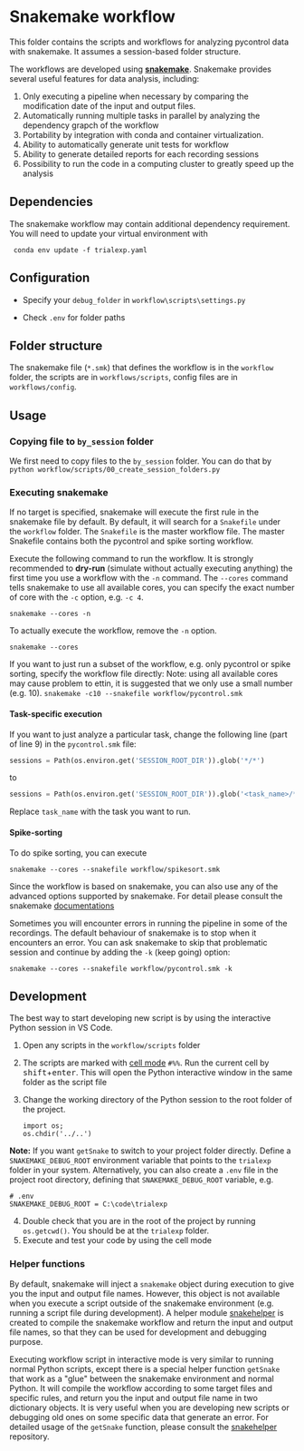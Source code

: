 # Snakemake workflow
This folder contains the scripts and workflows for analyzing pycontrol data with snakemake. It assumes a session-based folder structure.

The workflows are developed using [**snakemake**](https://snakemake.github.io/). Snakemake provides several useful features for data analysis, including:
1. Only executing a pipeline when necessary by comparing the modification date of the input and output files. 
2. Automatically running multiple tasks in parallel by analyzing the dependency grapch of the workflow
3. Portability by integration with conda and container virtualization.
4. Ability to automatically generate unit tests for workflow
5. Ability to generate detailed reports for each recording sessions
6. Possibility to run the code in a computing cluster to greatly speed up the analysis


## Dependencies
The snakemake workflow may contain additional dependency requirement. You will need to update your virtual environment with 

` conda env update -f trialexp.yaml`

## Configuration

- Specify your `debug_folder` in `workflow\scripts\settings.py`

- Check `.env` for folder paths

## Folder structure
The snakemake file (`*.smk`) that defines the workflow is in the `workflow` folder, the scripts are in `workflows/scripts`, config files are in `workflows/config`.

## Usage

### Copying file to `by_session` folder
We first need to copy files to the `by_session` folder. You can do that by
`python workflow/scripts/00_create_session_folders.py`

### Executing snakemake
If no target is specified, snakemake will execute the first rule in the snakemake file by default. By default, it will search for a `Snakefile` under the `workflow` folder. The `Snakefile` is the master workflow file. The master Snakefile contains both the pycontrol and spike sorting workflow.

Execute the following command to run the workflow. It is strongly recommended to **dry-run** (simulate without actually executing anything) the first time you use a workflow with the `-n` command. The `--cores` command tells snakemake to use all available cores, you can specify the exact number of core with the `-c` option, e.g. `-c 4`.

`snakemake --cores -n`

To actually execute the workflow, remove the `-n` option.

`snakemake --cores`

If you want to just run a subset of the workflow, e.g. only pycontrol or spike sorting, specify the workflow file directly:
Note: using all available cores may cause problem to ettin, it is suggested that we only use a small number (e.g. 10). 
`snakemake -c10 --snakefile workflow/pycontrol.smk` 



#### Task-specific execution

If you want to just analyze a particular task, change the following line (part of line 9) in the `pycontrol.smk` file:

```python
sessions = Path(os.environ.get('SESSION_ROOT_DIR')).glob('*/*')
```

to 

```python
sessions = Path(os.environ.get('SESSION_ROOT_DIR')).glob('<task_name>/*')
```

Replace `task_name` with the task you want to run.



#### Spike-sorting

To do spike sorting, you can execute

`snakemake --cores --snakefile workflow/spikesort.smk` 

Since the workflow is based on snakemake, you can also use any of the advanced options supported by snakemake. For detail please consult the snakemake [documentations](https://snakemake.readthedocs.io/en/stable/executing/cli.html)

Sometimes you will encounter errors in running the pipeline in some of the recordings. The default behaviour of snakemake is to stop when it encounters an error. You can ask snakemake to skip that problematic session and continue by adding the `-k` (keep going) option:

`snakemake --cores --snakefile workflow/pycontrol.smk -k` 



## Development
The best way to start developing new script is by using the interactive Python session in VS Code. 
1. Open any scripts in the `workflow/scripts` folder
2. The scripts are marked with [cell mode](https://code.visualstudio.com/docs/python/jupyter-support-py) `#%%`. Run the current cell by <kbd>shift</kbd>+<kbd>enter</kbd>. This will open the Python interactive window in the same folder as the script file
3. Change the working directory of the Python session to the root folder of the project.

    ```
    import os;
    os.chdir('../..')
    ```


**Note:** If you want `getSnake` to switch to your project folder directly. Define a `SNAKEMAKE_DEBUG_ROOT` environment variable that points to the `trialexp` folder in your system. Alternatively, you can also create a `.env` file in the project root directory, defining that `SNAKEMAKE_DEBUG_ROOT` variable, e.g.


```
# .env
SNAKEMAKE_DEBUG_ROOT = C:\code\trialexp
```

4. Double check that you are in the root of the project by running `os.getcwd()`. You should be at the `trialexp` folder.
5. Execute and test your code by using the cell mode 

### Helper functions
By default, snakemake will inject a `snakemake` object during execution to give you the input and output file names. However, this object is not available when you execute a script outside of the snakemake environment (e.g. running a script file during development). A helper module [snakehelper](https://github.com/teristam/snakehelper/tree/master) is created to compile the snakemake workflow and return the input and output file names, so that they can be used for development and debugging purpose.

Executing workflow script in interactive mode is very similar to running normal Python scripts, except there is a special helper function `getSnake` that work as a "glue" between the snakemake environment and normal Python. It will compile the workflow according to some target files and specific rules, and return you the input and output file name in two dictionary objects. It is very useful when you are developing new scripts or debugging old ones on some specific data that generate an error. For detailed usage of the `getSnake` function, please consult the  [snakehelper](https://github.com/teristam/snakehelper/tree/master) repository.

